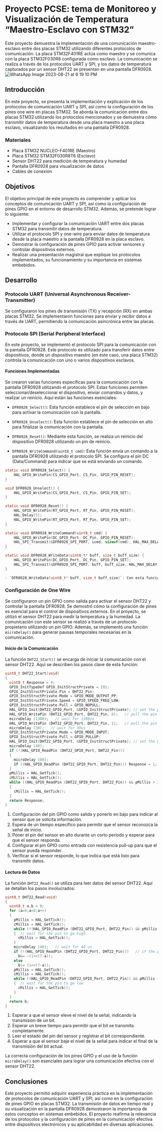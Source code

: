# Proyecto PCSE: tema de Monitoreo y Visualización de Temperatura “Maestro-Esclavo con STM32”

Este proyecto demuestra la implementación de una comunicación maestro-esclavo entre dos placas STM32 utilizando diferentes protocolos de comunicación. La placa STM32F401RE actúa como maestro y se comunica con la placa STM32F030R8 configurada como esclavo. La comunicación se realiza a través de los protocolos UART y SPI, y los datos de temperatura capturados por un sensor DHT22 se presentan en una pantalla DFR0928.
![WhatsApp Image 2023-08-21 at 6 19 10 PM](https://github.com/Kzamudioq/PdM_workspace/assets/138271936/e71f1611-975d-48ab-99a1-a6d855e5b61f)


## Introducción

En este proyecto, se presenta la implementación y explicación de los protocolos de comunicación UART y SPI, así como la configuración de los pines one wire en placas STM32. Se aborda la comunicación entre dos placas STM32 utilizando los protocolos mencionados y se demuestra cómo transmitir datos de temperatura desde una placa maestro a una placa esclavo, visualizando los resultados en una pantalla DFR0928.

###  Materiales

- Placa STM32 NUCLEO-F401RE (Maestro)
- Placa STM32 STM32F030R8T6 (Esclavo)
- Sensor DHT22 para medición de temperatura y humedad
- Pantalla DFR0928 para visualización de datos
- Cables de conexión


## Objetivos

El objetivo principal de este proyecto es comprender y aplicar los conceptos de comunicación UART y SPI, así como la configuración de pines GPIO en el entorno de desarrollo STM32. Además, se pretende lograr lo siguiente:

- Implementar y configurar la comunicación UART entre dos placas STM32 para transmitir datos de temperatura.
- Utilizar el protocolo SPI y one-wire para enviar datos de temperatura desde la placa maestro a la pantalla DFR0928 en la placa esclavo.
- Demostrar la configuración de pines GPIO para activar sensores y controlar dispositivos externos.
- Realizar una presentación magistral que explique los protocolos implementados, su funcionamiento y su importancia en sistemas embebidos.

## Desarrollo

### Protocolo UART (Universal Asynchronous Receiver-Transmitter)

Se configuraron los pines de transmisión (TX) y recepción (RX) en ambas placas STM32. Se implementaron funciones para enviar y recibir datos a través de UART, permitiendo la comunicación asincrónica entre las placas.

### Protocolo SPI (Serial Peripheral Interface)

En este proyecto, se implementó el protocolo SPI para la comunicación con la pantalla DFR0928. Este protocolo es utilizado para transferir datos entre dispositivos, donde un dispositivo maestro (en este caso, una placa STM32) controla la comunicación con uno o varios dispositivos esclavos.

#### Funciones Implementadas

Se crearon varias funciones específicas para la comunicación con la pantalla DFR0928 utilizando el protocolo SPI. Estas funciones permiten seleccionar/deseleccionar el dispositivo, enviar comandos y datos, y realizar un reinicio. Aquí están las funciones esenciales:

- `DFR0928_Select()`: Esta función establece el pin de selección en bajo para activar la comunicación con la pantalla.

- `DFR0928_Unselect()`: Esta función establece el pin de selección en alto para finalizar la comunicación con la pantalla.

- `DFR0928_Reset()`: Mediante esta función, se realiza un reinicio del dispositivo DFR0928 utilizando un pin de reinicio.

- `DFR0928_WriteCommand(uint8_t cmd)`: Esta función envía un comando a la pantalla DFR0928 utilizando el protocolo SPI. Se configura el pin DC (Data/Command) para indicar que se está enviando un comando.

```c
static void DFR0928_Select() {
    HAL_GPIO_WritePin(CS_GPIO_Port, CS_Pin, GPIO_PIN_RESET);
}

void DFR0928_Unselect() {
    HAL_GPIO_WritePin(CS_GPIO_Port, CS_Pin, GPIO_PIN_SET);
}

static void DFR0928_Reset() {
    HAL_GPIO_WritePin(RT_GPIO_Port, RT_Pin, GPIO_PIN_RESET);
    HAL_Delay(5);
    HAL_GPIO_WritePin(RT_GPIO_Port, RT_Pin, GPIO_PIN_SET);
}

static void DFR0928_WriteCommand(uint8_t cmd) {
    HAL_GPIO_WritePin(DC_GPIO_Port, DC_Pin, GPIO_PIN_RESET);
    HAL_SPI_Transmit(&DFR0928_SPI_PORT, &cmd, sizeof(cmd), HAL_MAX_DELAY);
}

static void DFR0928_WriteData(uint8_t* buff, size_t buff_size) {
    HAL_GPIO_WritePin(DC_GPIO_Port, DC_Pin, GPIO_PIN_SET);
    HAL_SPI_Transmit(&DFR0928_SPI_PORT, buff, buff_size, HAL_MAX_DELAY);
}

- `DFR0928_WriteData(uint8_t* buff, size_t buff_size)`: Con esta función, se envían datos a la pantalla DFR0928. Se configura el pin DC para indicar que se están enviando datos.

```

### Configuración de One Wire

Se configuraron un pin GPIO como salida para activar el sensor DHT22 y controlar la pantalla DFR0928. Se demostró cómo la configuración de pines es esencial para el control de dispositivos externos.
En el proyecto, se utilizó el sensor DHT22 para medir la temperatura y la humedad. La comunicación con este sensor se realizó a través de un protocolo propietario utilizando un pin GPIO. Además, se implementó una función `microDelay()` para generar pausas temporales necesarias en la comunicación.

#### Inicio de la Comunicación

La función `DHT22_Start()` se encarga de iniciar la comunicación con el sensor DHT22. Aquí se describen los pasos clave de esta función:

```c
uint8_t DHT22_Start(void)
{
  uint8_t Response = 0;
  GPIO_InitTypeDef GPIO_InitStructPrivate = {0};
  GPIO_InitStructPrivate.Pin = DHT22_Pin;
  GPIO_InitStructPrivate.Mode = GPIO_MODE_OUTPUT_PP;
  GPIO_InitStructPrivate.Speed = GPIO_SPEED_FREQ_LOW;
  GPIO_InitStructPrivate.Pull = GPIO_NOPULL;
  HAL_GPIO_Init(DHT22_GPIO_Port, &GPIO_InitStructPrivate); // set the pin as output
  HAL_GPIO_WritePin (DHT22_GPIO_Port, DHT22_Pin, 0);   // pull the pin low
  microDelay (1300);   // wait for 1300us
  HAL_GPIO_WritePin (DHT22_GPIO_Port, DHT22_Pin, 1);   // pull the pin high
  microDelay (30);   // wait for 30us
  GPIO_InitStructPrivate.Mode = GPIO_MODE_INPUT;
  GPIO_InitStructPrivate.Pull = GPIO_PULLUP;
  HAL_GPIO_Init(DHT22_GPIO_Port, &GPIO_InitStructPrivate); // set the pin as input
  microDelay (40);
  if (!(HAL_GPIO_ReadPin (DHT22_GPIO_Port, DHT22_Pin)))
  {
    microDelay (80);
    if ((HAL_GPIO_ReadPin (DHT22_GPIO_Port, DHT22_Pin))) Response = 1;
  }
  pMillis = HAL_GetTick();
  cMillis = HAL_GetTick();
  while ((HAL_GPIO_ReadPin (DHT22_GPIO_Port, DHT22_Pin)) && pMillis + 2 > cMillis)
  {
    cMillis = HAL_GetTick();
  }
  return Response;
}
```
1. Configuración del pin GPIO como salida y ponerlo en bajo para indicar al sensor que se solicita información.
2. Espera de un tiempo específico para permitir que el sensor reconozca la señal de inicio.
3. Poner el pin del sensor en alto durante un corto período y esperar para que el sensor responda.
4. Configurar el pin GPIO como entrada con resistencia pull-up para que el sensor pueda responder.
5. Verificar si el sensor responde, lo que indica que está listo para transmitir datos.

#### Lectura de Datos

La función `DHT22_Read()` se utiliza para leer datos del sensor DHT22. Aquí se detallan los pasos involucrados:

```c
uint8_t DHT22_Read(void)
{
  uint8_t a,b = 0;
  for (a=0;a<8;a++)
  {
    pMillis = HAL_GetTick();
    cMillis = HAL_GetTick();
    while (!(HAL_GPIO_ReadPin (DHT22_GPIO_Port, DHT22_Pin)) && pMillis + 2 > cMillis)
    {  // wait for the pin to go high
      cMillis = HAL_GetTick();
    }
    microDelay (40);   // wait for 40 us
    if (!(HAL_GPIO_ReadPin (DHT22_GPIO_Port, DHT22_Pin)))   // if the pin is low
      b&= ~(1<<(7-a));
    else
      b|= (1<<(7-a));
    pMillis = HAL_GetTick();
    cMillis = HAL_GetTick();
    while ((HAL_GPIO_ReadPin (DHT22_GPIO_Port, DHT22_Pin)) && pMillis + 2 > cMillis)
    {  // wait for the pin to go low
      cMillis = HAL_GetTick();
    }
  }
  return b;
}
```
1. Esperar a que el sensor eleve el nivel de la señal, indicando la transmisión de un bit.
2. Esperar un breve tiempo para permitir que el bit se transmita completamente.
3. Leer el estado del pin del sensor y registrar el bit correspondiente.
4. Esperar a que el sensor baje el nivel de la señal para indicar el final de la transmisión del bit actual.

La correcta configuración de los pines GPIO y el uso de la función `microDelay()` son esenciales para lograr una comunicación efectiva con el sensor DHT22.


## Conclusiones

Este proyecto permitió adquirir experiencia práctica en la implementación de protocolos de comunicación UART y SPI, así como en la configuración de pines GPIO en placas STM32. La transmisión de datos en tiempo real y su visualización en la pantalla DFR0928 demostraron la importancia de estos conceptos en sistemas embebidos. El proyecto reafirma la relevancia de los protocolos y la configuración de pines en la comunicación efectiva entre dispositivos electrónicos y su aplicabilidad en diversas aplicaciones.
